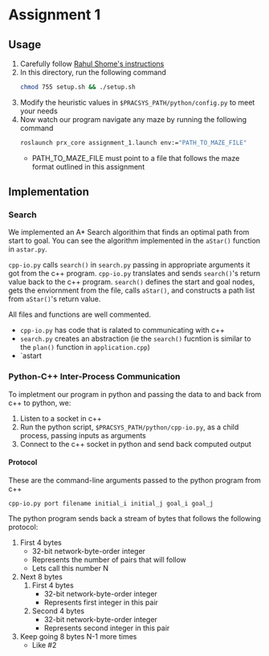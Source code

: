 # Assignment 1

## Usage

1. Carefully follow [Rahul Shome's instructions](https://bitbucket.org/rahulshome/cs_440_assignment/wiki/Home)
2. In this directory, run the following command
    ```bash
    chmod 755 setup.sh && ./setup.sh
    ```
3. Modify the heuristic values in `$PRACSYS_PATH/python/config.py` to meet your needs
4. Now watch our program navigate any maze by running the following command
    ```bash
    roslaunch prx_core assignment_1.launch env:="PATH_TO_MAZE_FILE"
    ```
    * PATH_TO_MAZE_FILE must point to a file that follows the maze format outlined in this assignment

## Implementation

### Search

We implemented an A* Search algorithim that finds an optimal path from start to goal. You can see the algorithm implemented in the `aStar()` function in `astar.py`.

`cpp-io.py` calls `search()` in `search.py` passing in appropriate arguments it got from the c++ program. `cpp-io.py` translates and sends `search()`'s return value back to the c++ program. `search()` defines the start and goal nodes, gets the enviornment from the file, calls `aStar()`, and constructs a path list from `aStar()`'s return value.

All files and functions are well commented.

* `cpp-io.py` has code that is ralated to communicating with c++
* `search.py` creates an abstraction (ie the `search()` fucntion is similar to the `plan()` function in `application.cpp`)
* `astart

### Python-C++ Inter-Process Communication

To impletment our program in python and passing the data to and back from c++ to python, we:

1. Listen to a socket in c++
2. Run the python script, `$PRACSYS_PATH/python/cpp-io.py`, as a child process, passing inputs as arguments
3. Connect to the c++ socket in python and send back computed output

#### Protocol

These are the command-line arguments passed to the python program from c++

    cpp-io.py port filename initial_i initial_j goal_i goal_j

The python program sends back a stream of bytes that follows the following protocol:

1. First 4 bytes
    * 32-bit network-byte-order integer
    * Represents the number of pairs that will follow
    * Lets call this number N
2. Next 8 bytes
    1. First 4 bytes
        * 32-bit network-byte-order integer
        * Represents first integer in this pair
    2. Second 4 bytes
        * 32-bit network-byte-order integer
        * Represents second integer in this pair
3. Keep going 8 bytes N-1 more times
    * Like #2
